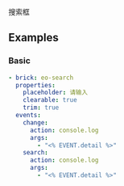 搜索框

## Examples

### Basic

```yaml preview
- brick: eo-search
  properties:
    placeholder: 请输入
    clearable: true
    trim: true
  events:
    change:
      action: console.log
      args:
        - "<% EVENT.detail %>"
    search:
      action: console.log
      args:
        - "<% EVENT.detail %>"
```
